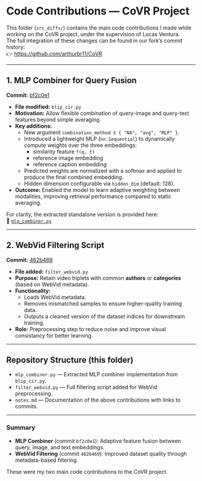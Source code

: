 # Code Contributions — CoVR Project

This folder (`src_diffs/`) contains the main code contributions I made while working on the CoVR project, under the supervision of Lucas Ventura.  
The full integration of these changes can be found in our fork’s commit history:  
👉 https://github.com/arthurbr11/CoVR

---

## 1. MLP Combiner for Query Fusion
**Commit:** [bf2c0e1](https://github.com/arthurbr11/CoVR/commit/bf2c0e119944d4eabf559c9d64572a717ddd925f#diff-fce1f0b382dadccbf2978acdd597b5abb3407e7a4b906192bac1f31f7aef85bb)

- **File modified:** `blip_cir.py`  
- **Motivation:** Allow flexible combination of query-image and query-text features beyond simple averaging.  
- **Key additions:**
  - New argument `combination_method ∈ { "NA", "avg", "MLP" }`.  
  - Introduced a lightweight MLP (`nn.Sequential`) to dynamically compute weights over the three embeddings:  
    - similarity feature `f(q, t)`  
    - reference image embedding  
    - reference caption embedding  
  - Predicted weights are normalized with a softmax and applied to produce the final combined embedding.  
  - Hidden dimension configurable via `hidden_dim` (default: 128).  
- **Outcome:** Enabled the model to learn adaptive weighting between modalities, improving retrieval performance compared to static averaging.  

For clarity, the extracted standalone version is provided here:  
📄 [`mlp_combiner.py`](mlp_combiner.py)

---

## 2. WebVid Filtering Script
**Commit:** [462b469](https://github.com/arthurbr11/CoVR/commit/462b4694ec5704c461ec2e33d628b5294911a1ef)

- **File added:** `filter_webvid.py`  
- **Purpose:**  Retain video triplets with common **authors** or **categories** (based on WebVid metadata).  
- **Functionality:**
  - Loads WebVid metadata.  
  - Removes mismatched samples to ensure higher-quality training data.  
  - Outputs a cleaned version of the dataset indices for downstream training.  
- **Role:** Preprocessing step to reduce noise and improve visual consistancy for better learning.

---

## Repository Structure (this folder)

- `mlp_combiner.py` — Extracted MLP combiner implementation from `blip_cir.py`.  
- `filter_webvid.py` — Full filtering script added for WebVid preprocessing.  
- `notes.md` — Documentation of the above contributions with links to commits.

---

### Summary
- **MLP Combiner** (commit `bf2c0e1`): Adaptive feature fusion between query, image, and text embeddings.  
- **WebVid Filtering** (commit `462b469`): Improved dataset quality through metadata-based filtering.  

These were my two main code contributions to the CoVR project.
